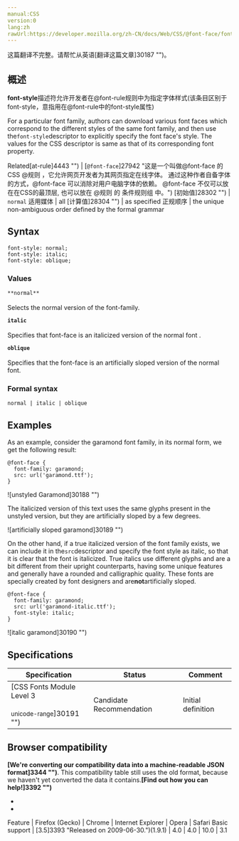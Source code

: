 ```yaml
---
manual:CSS
version:0
lang:zh
rawUrl:https://developer.mozilla.org/zh-CN/docs/Web/CSS/@font-face/font-style
---
```




这篇翻译不完整。请帮忙从英语[翻译这篇文章]30187 "")。





## 概述<a name="概述"></a>


**font-style**描述符允许开发者在@font-rule规则中为指定字体样式(该条目区别于font-style，意指用在@font-rule中的font-style属性)



For a particular font family, authors can download various font faces which correspond to the different styles of the same font family, and then use the`font-style`descriptor to explicitly specify the font face&#39;s style. The values for the CSS descriptor is same as that of its corresponding font property.


Related[at-rule]4443 "") | [`@font-face`]27942 "这是一个叫做@font-face 的CSS @规则 ，它允许网页开发者为其网页指定在线字体。 通过这种作者自备字体的方式，@font-face 可以消除对用户电脑字体的依赖。 @font-face 不仅可以放在在CSS的最顶层, 也可以放在 @规则 的 条件规则组 中。") 
[初始值]28302 "") | `normal` 
适用媒体 | all 
[计算值]28304 "") | as specified 
正规顺序 | the unique non-ambiguous order defined by the formal grammar 


## Syntax<a name="Syntax"></a>

```
font-style: normal;
font-style: italic;
font-style: oblique;
```

### Values<a name="Values"></a>


`**normal**`<br></br>Selects the normal version of the font-family.



**`italic`**<br></br>Specifies that font-face is an italicized version of the normal font .



**`oblique`**<br></br>Specifies that the font-face is an artificially sloped version of the normal font.


### Formal syntax<a name="Formal_syntax"></a>

```
normal | italic | oblique
```

## Examples<a name="Examples"></a>


As an example, consider the garamond font family, in its normal form, we get the following result:


```
@font-face {
  font-family: garamond;
  src: url('garamond.ttf');
}
```


![unstyled Garamond]30188 "")



The italicized version of this text uses the same glyphs present in the unstyled version, but they are artificially sloped by a few degrees.



![artificially sloped garamond]30189 "")



On the other hand, if a true italicized version of the font family exists, we can include it in the`src`descriptor and specify the font style as italic, so that it is clear that the font is italicized. True italics use different glyphs and are a bit different from their upright counterparts, having some unique features and generally have a rounded and calligraphic quality. These fonts are specially created by font designers and are**not**artificially sloped.


```
@font-face {
  font-family: garamond;
  src: url('garamond-italic.ttf');
  font-style: italic;
}
```


![italic garamond]30190 "")


## Specifications<a name="Specifications"></a>

Specification | Status | Comment 
 ---  |  ---  |  ---  | 
[CSS Fonts Module Level 3<br></br><small>unicode-range</small>]30191 "") | Candidate Recommendation | Initial definition 


## Browser compatibility<a name="Browser_compatibility"></a>


**[We&#39;re converting our compatibility data into a machine-readable JSON format]3344 "")**. This compatibility table still uses the old format, because we haven&#39;t yet converted the data it contains.**[Find out how you can help!]3392 "")**


* 
* 

Feature | Firefox (Gecko) | Chrome | Internet Explorer | Opera | Safari 
Basic support | [3.5]3393 "Released on 2009-06-30.")(1.9.1) | 4.0 | 4.0 | 10.0 | 3.1 







